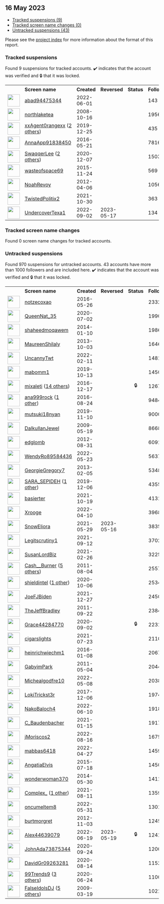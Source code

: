 ## 16 May 2023

* [Tracked suspensions (9)](#tracked-suspensions)
* [Tracked screen name changes (0)](#tracked-screen-name-changes)
* [Untracked suspensions (43)](#untracked-suspensions)

Please see the [project index](https://github.com/travisbrown/twitter-watch) for more information about the format of this report.

### Tracked suspensions

Found 9 suspensions for tracked accounts.
  ✔️ indicates that the account was verified and 🔒 that it was locked.

<table>
    <tr>
        <th></th>
        <th align="left">Screen name</th>
        <th align="left">Created</th>
        <th align="left">Reversed</th>
        <th align="left">Status</th>
        <th align="left">Followers</th>
        <th align="left">Ranking</th></tr>
    </tr>
        <tr>
            <td><a href="https://twitter.com/intent/user?user_id=1532099655399514112">
                <img src="https://pbs.twimg.com/profile_images/1537839899163901953/8kEhfboW_normal.jpg" width="40px" height="40px" align="center"/></a>
            </td>
            <td>
                <a href="https://twitter.com/abad94475344">abad94475344</a></td>
            <td>2022-06-01</td>
            <td></td>
            <td align="center"></td>
            <td>143</td>
            <td>10139</td>
        </tr>
        <tr>
            <td><a href="https://twitter.com/intent/user?user_id=16813689">
                <img src="https://pbs.twimg.com/profile_images/831864402689269760/eElQOJum_normal.jpg" width="40px" height="40px" align="center"/></a>
            </td>
            <td>
                <a href="https://twitter.com/northlaketea">northlaketea</a></td>
            <td>2008-10-16</td>
            <td></td>
            <td align="center"></td>
            <td>1956</td>
            <td>12506</td>
        </tr>
        <tr>
            <td><a href="https://twitter.com/intent/user?user_id=1209647852890337280">
                <img src="https://pbs.twimg.com/profile_images/1563411639327592448/9PAHeBF1_normal.jpg" width="40px" height="40px" align="center"/></a>
            </td>
            <td>
                <a href="https://twitter.com/xxAgent0rangexx">xxAgent0rangexx</a>&nbsp;(<a href="https://api.memory.lol/v1/tw/id/1209647852890337280">2 others</a>)&nbsp;</td>
            <td>2019-12-25</td>
            <td></td>
            <td align="center"></td>
            <td>435</td>
            <td>23384</td>
        </tr>
        <tr>
            <td><a href="https://twitter.com/intent/user?user_id=734168909553766405">
                <img src="https://pbs.twimg.com/profile_images/1587276715117658118/dTYCSi7U_normal.jpg" width="40px" height="40px" align="center"/></a>
            </td>
            <td>
                <a href="https://twitter.com/AnnaApp91838450">AnnaApp91838450</a></td>
            <td>2016-05-21</td>
            <td></td>
            <td align="center"></td>
            <td>78166</td>
            <td>26737</td>
        </tr>
        <tr>
            <td><a href="https://twitter.com/intent/user?user_id=1336059064137244681">
                <img src="https://pbs.twimg.com/profile_images/1510984478906269696/Y5wveUCm_normal.jpg" width="40px" height="40px" align="center"/></a>
            </td>
            <td>
                <a href="https://twitter.com/SwaqqerLee">SwaqqerLee</a>&nbsp;(<a href="https://api.memory.lol/v1/tw/id/1336059064137244681">2 others</a>)&nbsp;</td>
            <td>2020-12-07</td>
            <td></td>
            <td align="center"></td>
            <td>15030</td>
            <td>27674</td>
        </tr>
        <tr>
            <td><a href="https://twitter.com/intent/user?user_id=4347659840">
                <img src="https://pbs.twimg.com/profile_images/1587875319960276993/Q8XTMSNT_normal.jpg" width="40px" height="40px" align="center"/></a>
            </td>
            <td>
                <a href="https://twitter.com/wasteofspace69">wasteofspace69</a></td>
            <td>2015-11-24</td>
            <td></td>
            <td align="center"></td>
            <td>569</td>
            <td>31018</td>
        </tr>
        <tr>
            <td><a href="https://twitter.com/intent/user?user_id=546731540">
                <img src="https://pbs.twimg.com/profile_images/1530939673333358592/ijoamf0q_normal.jpg" width="40px" height="40px" align="center"/></a>
            </td>
            <td>
                <a href="https://twitter.com/NoahRevoy">NoahRevoy</a></td>
            <td>2012-04-06</td>
            <td></td>
            <td align="center"></td>
            <td>10569</td>
            <td>41240</td>
        </tr>
        <tr>
            <td><a href="https://twitter.com/intent/user?user_id=1454482682109472770">
                <img src="https://pbs.twimg.com/profile_images/1546608310882865155/8gnkm-IE_normal.jpg" width="40px" height="40px" align="center"/></a>
            </td>
            <td>
                <a href="https://twitter.com/TwistedPolitix2">TwistedPolitix2</a></td>
            <td>2021-10-30</td>
            <td></td>
            <td align="center"></td>
            <td>363</td>
            <td>95949</td>
        </tr>
        <tr>
            <td><a href="https://twitter.com/intent/user?user_id=1565783229629710338">
                <img src="https://pbs.twimg.com/profile_images/1565797165628375042/aHprJz3M_normal.jpg" width="40px" height="40px" align="center"/></a>
            </td>
            <td>
                <a href="https://twitter.com/UndercoverTexa1">UndercoverTexa1</a></td>
            <td>2022-09-02</td>
            <td>2023-05-17</td>
            <td align="center"></td>
            <td>134</td>
            <td>98400</td>
        </tr></table>

### Tracked screen name changes

Found 0 screen name changes for tracked accounts.

### Untracked suspensions

Found 970 suspensions for untracked accounts.
43 accounts have more than 1000 followers and are included here.
  ✔️ indicates that the account was verified and 🔒 that it was locked.

<table>
    <tr>
        <th></th>
        <th align="left">Screen name</th>
        <th align="left">Created</th>
        <th align="left">Reversed</th>
        <th align="left">Status</th>
        <th align="left">Followers</th>
    </tr>
        <tr>
            <td><a href="https://twitter.com/intent/user?user_id=735887272353107968">
                <img src="https://pbs.twimg.com/profile_images/1470171587739631618/B4WK27yy_normal.jpg" width="40px" height="40px" align="center"/></a>
            </td>
            <td>
                <a href="https://twitter.com/notzecoxao">notzecoxao</a></td>
            <td>2016-05-26</td>
            <td></td>
            <td align="center"></td>
            <td>23325</td>
        </tr>
        <tr>
            <td><a href="https://twitter.com/intent/user?user_id=1278822088908906498">
                <img src="https://pbs.twimg.com/profile_images/1592811878299959298/RzQZmenW_normal.jpg" width="40px" height="40px" align="center"/></a>
            </td>
            <td>
                <a href="https://twitter.com/QueenNat_35">QueenNat_35</a></td>
            <td>2020-07-02</td>
            <td></td>
            <td align="center"></td>
            <td>19906</td>
        </tr>
        <tr>
            <td><a href="https://twitter.com/intent/user?user_id=2284952059">
                <img src="https://pbs.twimg.com/profile_images/739808351413018624/PGTiizRR_normal.jpg" width="40px" height="40px" align="center"/></a>
            </td>
            <td>
                <a href="https://twitter.com/shaheedmoqawem">shaheedmoqawem</a></td>
            <td>2014-01-10</td>
            <td></td>
            <td align="center"></td>
            <td>19865</td>
        </tr>
        <tr>
            <td><a href="https://twitter.com/intent/user?user_id=1931585845">
                <img src="https://pbs.twimg.com/profile_images/417778917487812608/-mT4lt41_normal.png" width="40px" height="40px" align="center"/></a>
            </td>
            <td>
                <a href="https://twitter.com/MaureenShilaly">MaureenShilaly</a></td>
            <td>2013-10-03</td>
            <td></td>
            <td align="center"></td>
            <td>16469</td>
        </tr>
        <tr>
            <td><a href="https://twitter.com/intent/user?user_id=1491964206861619202">
                <img src="https://pbs.twimg.com/profile_images/1538744756150276097/m64i8Srw_normal.jpg" width="40px" height="40px" align="center"/></a>
            </td>
            <td>
                <a href="https://twitter.com/UncannyTwt">UncannyTwt</a></td>
            <td>2022-02-11</td>
            <td></td>
            <td align="center"></td>
            <td>14814</td>
        </tr>
        <tr>
            <td><a href="https://twitter.com/intent/user?user_id=1183398474928312321">
                <img src="https://pbs.twimg.com/profile_images/1183498476769939456/EjGDC6Xu_normal.jpg" width="40px" height="40px" align="center"/></a>
            </td>
            <td>
                <a href="https://twitter.com/mabomm1">mabomm1</a></td>
            <td>2019-10-13</td>
            <td></td>
            <td align="center"></td>
            <td>14508</td>
        </tr>
        <tr>
            <td><a href="https://twitter.com/intent/user?user_id=810070961450086404">
                <img src="https://pbs.twimg.com/profile_images/1576974312472547328/uC6n40yb_normal.jpg" width="40px" height="40px" align="center"/></a>
            </td>
            <td>
                <a href="https://twitter.com/mixaleti">mixaleti</a>&nbsp;(<a href="https://api.memory.lol/v1/tw/id/810070961450086404">14 others</a>)&nbsp;</td>
            <td>2016-12-17</td>
            <td></td>
            <td align="center">🔒</td>
            <td>12671</td>
        </tr>
        <tr>
            <td><a href="https://twitter.com/intent/user?user_id=768491635336503296">
                <img src="https://pbs.twimg.com/profile_images/1516517388417699844/2wMDFXyk_normal.jpg" width="40px" height="40px" align="center"/></a>
            </td>
            <td>
                <a href="https://twitter.com/ana999rock">ana999rock</a>&nbsp;(<a href="https://api.memory.lol/v1/tw/id/768491635336503296">1 other</a>)&nbsp;</td>
            <td>2016-08-24</td>
            <td></td>
            <td align="center"></td>
            <td>9484</td>
        </tr>
        <tr>
            <td><a href="https://twitter.com/intent/user?user_id=1193331431767822337">
                <img src="https://pbs.twimg.com/profile_images/1518480105118466048/CvuhRihU_normal.jpg" width="40px" height="40px" align="center"/></a>
            </td>
            <td>
                <a href="https://twitter.com/mutsuki18nyan">mutsuki18nyan</a></td>
            <td>2019-11-10</td>
            <td></td>
            <td align="center"></td>
            <td>9000</td>
        </tr>
        <tr>
            <td><a href="https://twitter.com/intent/user?user_id=41148297">
                <img src="https://pbs.twimg.com/profile_images/3288582235/a6f634254939c111ad3491d544281295_normal.jpeg" width="40px" height="40px" align="center"/></a>
            </td>
            <td>
                <a href="https://twitter.com/DalkullanJewel">DalkullanJewel</a></td>
            <td>2009-05-19</td>
            <td></td>
            <td align="center"></td>
            <td>8668</td>
        </tr>
        <tr>
            <td><a href="https://twitter.com/intent/user?user_id=794426588">
                <img src="https://pbs.twimg.com/profile_images/996873037197737986/iXL3lJMY_normal.jpg" width="40px" height="40px" align="center"/></a>
            </td>
            <td>
                <a href="https://twitter.com/edglomb">edglomb</a></td>
            <td>2012-08-31</td>
            <td></td>
            <td align="center"></td>
            <td>6091</td>
        </tr>
        <tr>
            <td><a href="https://twitter.com/intent/user?user_id=1528780666397110282">
                <img src="https://pbs.twimg.com/profile_images/1528781053829124097/jhIhVD-Q_normal.jpg" width="40px" height="40px" align="center"/></a>
            </td>
            <td>
                <a href="https://twitter.com/WendyRo89584436">WendyRo89584436</a></td>
            <td>2022-05-23</td>
            <td></td>
            <td align="center"></td>
            <td>5637</td>
        </tr>
        <tr>
            <td><a href="https://twitter.com/intent/user?user_id=1150633502">
                <img src="https://pbs.twimg.com/profile_images/3210993730/3afa964e3ec5fc9efa4b751fa092d9b9_normal.jpeg" width="40px" height="40px" align="center"/></a>
            </td>
            <td>
                <a href="https://twitter.com/GeorgieGregory7">GeorgieGregory7</a></td>
            <td>2013-02-05</td>
            <td></td>
            <td align="center"></td>
            <td>5348</td>
        </tr>
        <tr>
            <td><a href="https://twitter.com/intent/user?user_id=1203063586098159617">
                <img src="https://pbs.twimg.com/profile_images/1577663679025274881/1inuW6sO_normal.jpg" width="40px" height="40px" align="center"/></a>
            </td>
            <td>
                <a href="https://twitter.com/SARA_SEPIDEH">SARA_SEPIDEH</a>&nbsp;(<a href="https://api.memory.lol/v1/tw/id/1203063586098159617">1 other</a>)&nbsp;</td>
            <td>2019-12-06</td>
            <td></td>
            <td align="center"></td>
            <td>4355</td>
        </tr>
        <tr>
            <td><a href="https://twitter.com/intent/user?user_id=1450457714497314825">
                <img src="https://pbs.twimg.com/profile_images/1592400285774893058/gshfAXLZ_normal.jpg" width="40px" height="40px" align="center"/></a>
            </td>
            <td>
                <a href="https://twitter.com/basierter">basierter</a></td>
            <td>2021-10-19</td>
            <td></td>
            <td align="center"></td>
            <td>4131</td>
        </tr>
        <tr>
            <td><a href="https://twitter.com/intent/user?user_id=1513179807252688900">
                <img src="https://pbs.twimg.com/profile_images/1545373255778926592/6aZ7eJsf_normal.jpg" width="40px" height="40px" align="center"/></a>
            </td>
            <td>
                <a href="https://twitter.com/Xrooge">Xrooge</a></td>
            <td>2022-04-10</td>
            <td></td>
            <td align="center"></td>
            <td>3968</td>
        </tr>
        <tr>
            <td><a href="https://twitter.com/intent/user?user_id=1398451633244323842">
                <img src="https://pbs.twimg.com/profile_images/1478748980481859589/FSlspywB_normal.jpg" width="40px" height="40px" align="center"/></a>
            </td>
            <td>
                <a href="https://twitter.com/SnowEliora">SnowEliora</a></td>
            <td>2021-05-29</td>
            <td>2023-05-16</td>
            <td align="center"></td>
            <td>3835</td>
        </tr>
        <tr>
            <td><a href="https://twitter.com/intent/user?user_id=1436979375568834564">
                <img src="https://pbs.twimg.com/profile_images/1436979638249607169/Jto3abIy_normal.jpg" width="40px" height="40px" align="center"/></a>
            </td>
            <td>
                <a href="https://twitter.com/Legitscrutiny1">Legitscrutiny1</a></td>
            <td>2021-09-12</td>
            <td></td>
            <td align="center"></td>
            <td>3702</td>
        </tr>
        <tr>
            <td><a href="https://twitter.com/intent/user?user_id=1365422929652154370">
                <img src="https://pbs.twimg.com/profile_images/1487538702310158337/1OW7fwN5_normal.jpg" width="40px" height="40px" align="center"/></a>
            </td>
            <td>
                <a href="https://twitter.com/SusanLordBiz">SusanLordBiz</a></td>
            <td>2021-02-26</td>
            <td></td>
            <td align="center"></td>
            <td>3225</td>
        </tr>
        <tr>
            <td><a href="https://twitter.com/intent/user?user_id=348316206">
                <img src="https://pbs.twimg.com/profile_images/1587472920443510784/k2_go7pa_normal.jpg" width="40px" height="40px" align="center"/></a>
            </td>
            <td>
                <a href="https://twitter.com/Cash__Burner">Cash__Burner</a>&nbsp;(<a href="https://api.memory.lol/v1/tw/id/348316206">5 others</a>)&nbsp;</td>
            <td>2011-08-04</td>
            <td></td>
            <td align="center"></td>
            <td>2557</td>
        </tr>
        <tr>
            <td><a href="https://twitter.com/intent/user?user_id=1313361092484227072">
                <img src="https://pbs.twimg.com/profile_images/1483875202895335432/ngoazwIC_normal.jpg" width="40px" height="40px" align="center"/></a>
            </td>
            <td>
                <a href="https://twitter.com/shieldintel">shieldintel</a>&nbsp;(<a href="https://api.memory.lol/v1/tw/id/1313361092484227072">1 other</a>)&nbsp;</td>
            <td>2020-10-06</td>
            <td></td>
            <td align="center"></td>
            <td>2534</td>
        </tr>
        <tr>
            <td><a href="https://twitter.com/intent/user?user_id=1475526041707978757">
                <img src="https://pbs.twimg.com/profile_images/1534006948470874112/z39WUy1B_normal.jpg" width="40px" height="40px" align="center"/></a>
            </td>
            <td>
                <a href="https://twitter.com/JoeFJBiden">JoeFJBiden</a></td>
            <td>2021-12-27</td>
            <td></td>
            <td align="center"></td>
            <td>2450</td>
        </tr>
        <tr>
            <td><a href="https://twitter.com/intent/user?user_id=378185853">
                <img src="https://pbs.twimg.com/profile_images/1326027528243437568/nsmFtcc4_normal.jpg" width="40px" height="40px" align="center"/></a>
            </td>
            <td>
                <a href="https://twitter.com/TheJeffBradley">TheJeffBradley</a></td>
            <td>2011-09-22</td>
            <td></td>
            <td align="center"></td>
            <td>2384</td>
        </tr>
        <tr>
            <td><a href="https://twitter.com/intent/user?user_id=1301017488210055170">
                <img src="https://pbs.twimg.com/profile_images/1445225143467331585/lsA4nlx3_normal.jpg" width="40px" height="40px" align="center"/></a>
            </td>
            <td>
                <a href="https://twitter.com/Grace44284770">Grace44284770</a></td>
            <td>2020-09-02</td>
            <td></td>
            <td align="center">🔒</td>
            <td>2231</td>
        </tr>
        <tr>
            <td><a href="https://twitter.com/intent/user?user_id=1418692867283841024">
                <img src="https://pbs.twimg.com/profile_images/1509225611080142849/zvxvbDX6_normal.jpg" width="40px" height="40px" align="center"/></a>
            </td>
            <td>
                <a href="https://twitter.com/cigarslights">cigarslights</a></td>
            <td>2021-07-23</td>
            <td></td>
            <td align="center"></td>
            <td>2110</td>
        </tr>
        <tr>
            <td><a href="https://twitter.com/intent/user?user_id=4747419382">
                <img src="https://pbs.twimg.com/profile_images/1074066518953115651/WwZOqfUC_normal.jpg" width="40px" height="40px" align="center"/></a>
            </td>
            <td>
                <a href="https://twitter.com/heinrichwiechm1">heinrichwiechm1</a></td>
            <td>2016-01-08</td>
            <td></td>
            <td align="center"></td>
            <td>2067</td>
        </tr>
        <tr>
            <td><a href="https://twitter.com/intent/user?user_id=292840680">
                <img src="https://pbs.twimg.com/profile_images/1494430723838783502/WloU8bX4_normal.jpg" width="40px" height="40px" align="center"/></a>
            </td>
            <td>
                <a href="https://twitter.com/GabyimPark">GabyimPark</a></td>
            <td>2011-05-04</td>
            <td></td>
            <td align="center"></td>
            <td>2044</td>
        </tr>
        <tr>
            <td><a href="https://twitter.com/intent/user?user_id=1523244399534219264">
                <img src="https://pbs.twimg.com/profile_images/1596290786152402946/1pvD9A_g_normal.jpg" width="40px" height="40px" align="center"/></a>
            </td>
            <td>
                <a href="https://twitter.com/Michealgodfre10">Michealgodfre10</a></td>
            <td>2022-05-08</td>
            <td></td>
            <td align="center"></td>
            <td>2038</td>
        </tr>
        <tr>
            <td><a href="https://twitter.com/intent/user?user_id=938222651281215488">
                <img src="https://pbs.twimg.com/profile_images/1595144968418492416/7re_rHx8_normal.jpg" width="40px" height="40px" align="center"/></a>
            </td>
            <td>
                <a href="https://twitter.com/LokiTrickst3r">LokiTrickst3r</a></td>
            <td>2017-12-06</td>
            <td></td>
            <td align="center"></td>
            <td>1974</td>
        </tr>
        <tr>
            <td><a href="https://twitter.com/intent/user?user_id=1535063304367906821">
                <img src="https://pbs.twimg.com/profile_images/1571093206250528769/DT0GjhVZ_normal.jpg" width="40px" height="40px" align="center"/></a>
            </td>
            <td>
                <a href="https://twitter.com/NakoBaloch4">NakoBaloch4</a></td>
            <td>2022-06-10</td>
            <td></td>
            <td align="center"></td>
            <td>1918</td>
        </tr>
        <tr>
            <td><a href="https://twitter.com/intent/user?user_id=1350153279930560512">
                <img src="https://pbs.twimg.com/profile_images/1350153889241313282/CB8Tp-AC_normal.jpg" width="40px" height="40px" align="center"/></a>
            </td>
            <td>
                <a href="https://twitter.com/C_Baudenbacher">C_Baudenbacher</a></td>
            <td>2021-01-15</td>
            <td></td>
            <td align="center"></td>
            <td>1917</td>
        </tr>
        <tr>
            <td><a href="https://twitter.com/intent/user?user_id=1559525399100592128">
                <img src="https://pbs.twimg.com/profile_images/1559525717406359555/VoVTMZE8_normal.jpg" width="40px" height="40px" align="center"/></a>
            </td>
            <td>
                <a href="https://twitter.com/jMoriscos2">jMoriscos2</a></td>
            <td>2022-08-16</td>
            <td></td>
            <td align="center"></td>
            <td>1675</td>
        </tr>
        <tr>
            <td><a href="https://twitter.com/intent/user?user_id=1519315260267954176">
                <img src="https://pbs.twimg.com/profile_images/1596716356824621056/iODj6e7g_normal.jpg" width="40px" height="40px" align="center"/></a>
            </td>
            <td>
                <a href="https://twitter.com/mabbas6418">mabbas6418</a></td>
            <td>2022-04-27</td>
            <td></td>
            <td align="center"></td>
            <td>1459</td>
        </tr>
        <tr>
            <td><a href="https://twitter.com/intent/user?user_id=3381841943">
                <img src="https://pbs.twimg.com/profile_images/1553958180778135552/fzpUrJrZ_normal.jpg" width="40px" height="40px" align="center"/></a>
            </td>
            <td>
                <a href="https://twitter.com/AngatiaElvis">AngatiaElvis</a></td>
            <td>2015-07-18</td>
            <td></td>
            <td align="center"></td>
            <td>1450</td>
        </tr>
        <tr>
            <td><a href="https://twitter.com/intent/user?user_id=2572823847">
                <img src="https://pbs.twimg.com/profile_images/832767401833877504/rdeQkyJv_normal.jpg" width="40px" height="40px" align="center"/></a>
            </td>
            <td>
                <a href="https://twitter.com/wonderwoman370">wonderwoman370</a></td>
            <td>2014-05-30</td>
            <td></td>
            <td align="center"></td>
            <td>1411</td>
        </tr>
        <tr>
            <td><a href="https://twitter.com/intent/user?user_id=1425597829905592320">
                <img src="https://pbs.twimg.com/profile_images/1506643074713374722/5_amHubn_normal.jpg" width="40px" height="40px" align="center"/></a>
            </td>
            <td>
                <a href="https://twitter.com/CompIex_">CompIex_</a>&nbsp;(<a href="https://api.memory.lol/v1/tw/id/1425597829905592320">1 other</a>)&nbsp;</td>
            <td>2021-08-11</td>
            <td></td>
            <td align="center"></td>
            <td>1359</td>
        </tr>
        <tr>
            <td><a href="https://twitter.com/intent/user?user_id=1531516175842172931">
                <img src="https://abs.twimg.com/sticky/default_profile_images/default_profile_normal.png" width="40px" height="40px" align="center"/></a>
            </td>
            <td>
                <a href="https://twitter.com/oncumeltem8">oncumeltem8</a></td>
            <td>2022-05-31</td>
            <td></td>
            <td align="center"></td>
            <td>1301</td>
        </tr>
        <tr>
            <td><a href="https://twitter.com/intent/user?user_id=922497608">
                <img src="https://pbs.twimg.com/profile_images/378800000606315463/12483eb2d3d125359c4722a63f75f6dc_normal.jpeg" width="40px" height="40px" align="center"/></a>
            </td>
            <td>
                <a href="https://twitter.com/burtmorgret">burtmorgret</a></td>
            <td>2012-11-03</td>
            <td></td>
            <td align="center"></td>
            <td>1245</td>
        </tr>
        <tr>
            <td><a href="https://twitter.com/intent/user?user_id=1538511580748455936">
                <img src="https://pbs.twimg.com/profile_images/1538517567672832003/cX7S8SU3_normal.jpg" width="40px" height="40px" align="center"/></a>
            </td>
            <td>
                <a href="https://twitter.com/Alex44639079">Alex44639079</a></td>
            <td>2022-06-19</td>
            <td>2023-05-19</td>
            <td align="center">🔒</td>
            <td>1241</td>
        </tr>
        <tr>
            <td><a href="https://twitter.com/intent/user?user_id=1309012924950892544">
                <img src="https://abs.twimg.com/sticky/default_profile_images/default_profile_normal.png" width="40px" height="40px" align="center"/></a>
            </td>
            <td>
                <a href="https://twitter.com/JohnAda73875344">JohnAda73875344</a></td>
            <td>2020-09-24</td>
            <td></td>
            <td align="center"></td>
            <td>1200</td>
        </tr>
        <tr>
            <td><a href="https://twitter.com/intent/user?user_id=1294317750270263297">
                <img src="https://pbs.twimg.com/profile_images/1294321934235295746/-YTT5R7h_normal.jpg" width="40px" height="40px" align="center"/></a>
            </td>
            <td>
                <a href="https://twitter.com/DavidGr09263281">DavidGr09263281</a></td>
            <td>2020-08-14</td>
            <td></td>
            <td align="center"></td>
            <td>1152</td>
        </tr>
        <tr>
            <td><a href="https://twitter.com/intent/user?user_id=1275746657863233538">
                <img src="https://pbs.twimg.com/profile_images/1596919624817180672/7VQCNlSX_normal.png" width="40px" height="40px" align="center"/></a>
            </td>
            <td>
                <a href="https://twitter.com/99Trends9">99Trends9</a>&nbsp;(<a href="https://api.memory.lol/v1/tw/id/1275746657863233538">3 others</a>)&nbsp;</td>
            <td>2020-06-24</td>
            <td></td>
            <td align="center"></td>
            <td>1100</td>
        </tr>
        <tr>
            <td><a href="https://twitter.com/intent/user?user_id=25197156">
                <img src="https://pbs.twimg.com/profile_images/1139732506498891776/ISsq8-5W_normal.png" width="40px" height="40px" align="center"/></a>
            </td>
            <td>
                <a href="https://twitter.com/FalseIdolsDJ">FalseIdolsDJ</a>&nbsp;(<a href="https://api.memory.lol/v1/tw/id/25197156">5 others</a>)&nbsp;</td>
            <td>2009-03-19</td>
            <td></td>
            <td align="center"></td>
            <td>1021</td>
        </tr></table>
